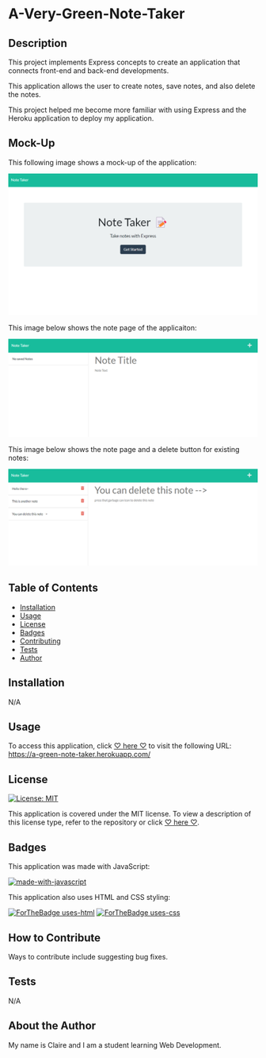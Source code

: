 # A-Very-Green-Note-Taker

## Description

This project implements Express concepts to create an application that connects front-end and back-end developments.

This application allows the user to create notes, save notes, and also delete the notes.

This project helped me become more familiar with using Express and the Heroku application to deploy my application.

## Mock-Up

This following image shows a mock-up of the application:

![homepage of A Very Green Note Taker application](./public/assets/images/note-taker-home.png)

This image below shows the note page of the applicaiton:

![note page of the note taking application](./public/assets/images/note-taker-note.png)

This image below shows the note page and a delete button for existing notes:

![note page with existing notes in the database and a delete button](./public/assets/images/note-taker-note-2.png)


## Table of Contents

- [Installation](#installation)
- [Usage](#usage)
- [License](#license)
- [Badges](#badges)
- [Contributing](#how-to-contribute)
- [Tests](#tests)
- [Author](#about-the-author)

## Installation

N/A

## Usage

To access this application, click [♡ here ♡](https://a-green-note-taker.herokuapp.com/) to visit the following URL: https://a-green-note-taker.herokuapp.com/

## License
[![License: MIT](https://img.shields.io/badge/License-MIT-yellow.svg)](https://opensource.org/licenses/MIT)

This application is covered under the MIT license.
To view a description of this license type, refer to the repository or click [♡ here ♡](https://opensource.org/licenses/MIT).

## Badges

This application was made with JavaScript:

[![made-with-javascript](https://img.shields.io/badge/Made%20with-JavaScript-1f425f.svg)](https://www.javascript.com)

This application also uses HTML and CSS styling:

[![ForTheBadge uses-html](https://ForTheBadge.com/images/badges/uses-html.svg)](https://ForTheBadge.com)
[![ForTheBadge uses-css](https://ForTheBadge.com/images/badges/uses-css.svg)](https://ForTheBadge.com)

## How to Contribute

Ways to contribute include suggesting bug fixes.

## Tests

N/A

## About the Author

My name is Claire and I am a student learning Web Development.